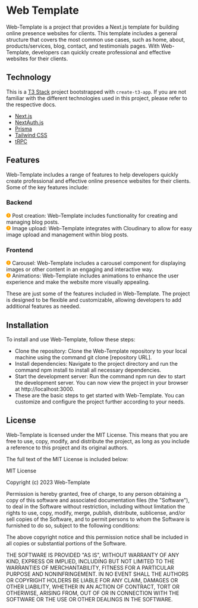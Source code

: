 # Web Template

Web-Template is a project that provides a Next.js template for building online presence websites for clients. This template includes a general structure that covers the most common use cases, such as home, about, products/services, blog, contact, and testimonials pages. With Web-Template, developers can quickly create professional and effective websites for their clients.

## Technology

This is a [T3 Stack](https://create.t3.gg/) project bootstrapped with `create-t3-app`.
If you are not familiar with the different technologies used in this project, please refer to the respective docs.

- [Next.js](https://nextjs.org)
- [NextAuth.js](https://next-auth.js.org)
- [Prisma](https://prisma.io)
- [Tailwind CSS](https://tailwindcss.com)
- [tRPC](https://trpc.io)

## Features

Web-Template includes a range of features to help developers quickly create professional and effective online presence websites for their clients. Some of the key features include:

### Backend
<svg xmlns="http://www.w3.org/2000/svg" width="0.75rem" height="0.75rem" fill="orange" viewBox="0 0 512 512"><path d="M256 512a256 256 0 1 0 0-512 256 256 0 1 0 0 512zm0-384c13 0 24 11 24 24v112a24 24 0 1 1-48 0V152c0-13 11-24 24-24zm-32 224a32 32 0 1 1 64 0 32 32 0 1 1-64 0z"/></svg> Post creation: Web-Template includes functionality for creating and managing blog posts.<br>
<svg xmlns="http://www.w3.org/2000/svg" width="0.75rem" height="0.75rem" fill="orange" viewBox="0 0 512 512"><path d="M256 512a256 256 0 1 0 0-512 256 256 0 1 0 0 512zm0-384c13 0 24 11 24 24v112a24 24 0 1 1-48 0V152c0-13 11-24 24-24zm-32 224a32 32 0 1 1 64 0 32 32 0 1 1-64 0z"/></svg> Image upload: Web-Template integrates with Cloudinary to allow for easy image upload and management within blog posts.

### Frontend
<svg xmlns="http://www.w3.org/2000/svg" width="0.75rem" height="0.75rem" fill="orange" viewBox="0 0 512 512"><path d="M256 512a256 256 0 1 0 0-512 256 256 0 1 0 0 512zm0-384c13 0 24 11 24 24v112a24 24 0 1 1-48 0V152c0-13 11-24 24-24zm-32 224a32 32 0 1 1 64 0 32 32 0 1 1-64 0z"/></svg> Carousel: Web-Template includes a carousel component for displaying images or other content in an engaging and interactive way.<br>
<svg xmlns="http://www.w3.org/2000/svg" width="0.75rem" height="0.75rem" fill="orange" viewBox="0 0 512 512"><path d="M256 512a256 256 0 1 0 0-512 256 256 0 1 0 0 512zm0-384c13 0 24 11 24 24v112a24 24 0 1 1-48 0V152c0-13 11-24 24-24zm-32 224a32 32 0 1 1 64 0 32 32 0 1 1-64 0z"/></svg> Animations: Web-Template includes animations to enhance the user experience and make the website more visually appealing.

These are just some of the features included in Web-Template. The project is designed to be flexible and customizable, allowing developers to add additional features as needed.


## Installation

To install and use Web-Template, follow these steps:

- Clone the repository: Clone the Web-Template repository to your local machine using the command git clone [repository URL].
- Install dependencies: Navigate to the project directory and run the command npm install to install all necessary dependencies.
- Start the development server: Run the command npm run dev to start the development server. You can now view the project in your browser at http://localhost:3000.
- These are the basic steps to get started with Web-Template. You can customize and configure the project further according to your needs.

## License

Web-Template is licensed under the MIT License. This means that you are free to use, copy, modify, and distribute the project, as long as you include a reference to this project and its original authors.

The full text of the MIT License is included below:

MIT License

Copyright (c) 2023 Web-Template

Permission is hereby granted, free of charge, to any person obtaining a copy
of this software and associated documentation files (the "Software"), to deal
in the Software without restriction, including without limitation the rights
to use, copy, modify, merge, publish, distribute, sublicense, and/or sell
copies of the Software, and to permit persons to whom the Software is
furnished to do so, subject to the following conditions:

The above copyright notice and this permission notice shall be included in all
copies or substantial portions of the Software.

THE SOFTWARE IS PROVIDED "AS IS", WITHOUT WARRANTY OF ANY KIND, EXPRESS OR
IMPLIED, INCLUDING BUT NOT LIMITED TO THE WARRANTIES OF MERCHANTABILITY,
FITNESS FOR A PARTICULAR PURPOSE AND NONINFRINGEMENT. IN NO EVENT SHALL THE
AUTHORS OR COPYRIGHT HOLDERS BE LIABLE FOR ANY CLAIM, DAMAGES OR OTHER
LIABILITY, WHETHER IN AN ACTION OF CONTRACT, TORT OR OTHERWISE, ARISING FROM,
OUT OF OR IN CONNECTION WITH THE SOFTWARE OR THE USE OR OTHER DEALINGS IN THE
SOFTWARE.
